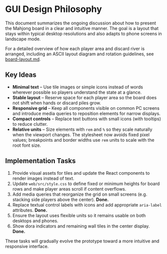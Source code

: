 # GUI Design Philosophy

This document summarizes the ongoing discussion about how to present the Mahjong board in a clear and intuitive manner. The goal is a layout that stays within typical desktop resolutions and also adapts to phone screens in landscape mode.

For a detailed overview of how each player area and discard river is arranged, including an ASCII layout diagram and rotation guidelines, see [board-layout.md](./board-layout.md).

## Key Ideas

- **Minimal text** – Use tile images or simple icons instead of words wherever possible so players understand the state at a glance.
- **Stable layout** – Reserve space for each player area so the board does not shift when hands or discard piles grow.
- **Responsive grid** – Keep all components visible on common PC screens and introduce media queries to reposition elements for narrow displays.
- **Compact controls** – Replace text buttons with small icons (with tooltips) to reduce clutter.
- **Relative units** – Size elements with `rem` and `%` so they scale naturally when the viewport changes.
  The stylesheet now avoids fixed pixel values; breakpoints and border widths use `rem` units to scale with the root font size.

## Implementation Tasks

1. Provide visual assets for tiles and update the React components to render images instead of text.
2. Update `web/src/style.css` to define fixed or minimum heights for board rows and make player areas scroll if content overflows.
3. Add media queries that reorganize the grid on small screens (e.g. stacking side players above the center). **Done.**
4. Replace textual control labels with icons and add appropriate `aria-label` attributes. **Done.**
5. Ensure the layout uses flexible units so it remains usable on both desktops and phones.
6. Show dora indicators and remaining wall tiles in the center display. **Done.**

These tasks will gradually evolve the prototype toward a more intuitive and responsive interface.
